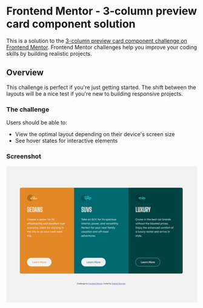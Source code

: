 # Frontend Mentor - 3-column preview card component solution

This is a solution to the [3-column preview card component challenge on Frontend Mentor](https://www.frontendmentor.io/challenges/3column-preview-card-component-pH92eAR2-). Frontend Mentor challenges help you improve your coding skills by building realistic projects. 

## Overview

This challenge is perfect if you're just getting started. The shift between the layouts will be a nice test if you're new to building responsive projects.

### The challenge

Users should be able to:

- View the optimal layout depending on their device's screen size
- See hover states for interactive elements

### Screenshot

![](/images/screenshot.png)

